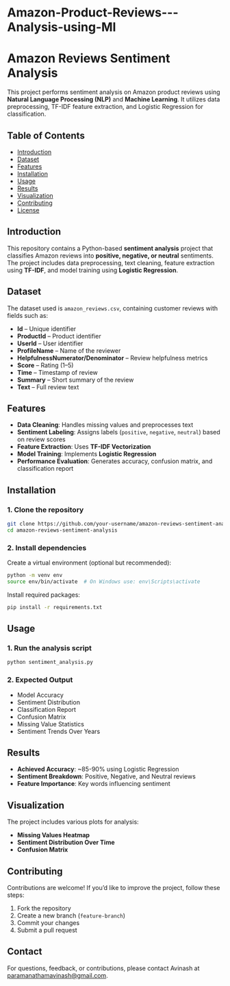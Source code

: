 # Amazon-Product-Reviews---Analysis-using-Ml

# **Amazon Reviews Sentiment Analysis**  

This project performs sentiment analysis on Amazon product reviews using **Natural Language Processing (NLP)** and **Machine Learning**. It utilizes data preprocessing, TF-IDF feature extraction, and Logistic Regression for classification.  

## **Table of Contents**  
- [Introduction](#introduction)  
- [Dataset](#dataset)  
- [Features](#features)  
- [Installation](#installation)  
- [Usage](#usage)  
- [Results](#results)  
- [Visualization](#visualization)  
- [Contributing](#contributing)  
- [License](#license)  

## **Introduction**  
This repository contains a Python-based **sentiment analysis** project that classifies Amazon reviews into **positive, negative, or neutral** sentiments. The project includes data preprocessing, text cleaning, feature extraction using **TF-IDF**, and model training using **Logistic Regression**.  

## **Dataset**  
The dataset used is `amazon_reviews.csv`, containing customer reviews with fields such as:  
- **Id** – Unique identifier  
- **ProductId** – Product identifier  
- **UserId** – User identifier  
- **ProfileName** – Name of the reviewer  
- **HelpfulnessNumerator/Denominator** – Review helpfulness metrics  
- **Score** – Rating (1–5)  
- **Time** – Timestamp of review  
- **Summary** – Short summary of the review  
- **Text** – Full review text  

## **Features**  
- **Data Cleaning**: Handles missing values and preprocesses text  
- **Sentiment Labeling**: Assigns labels (`positive`, `negative`, `neutral`) based on review scores  
- **Feature Extraction**: Uses **TF-IDF Vectorization**  
- **Model Training**: Implements **Logistic Regression**  
- **Performance Evaluation**: Generates accuracy, confusion matrix, and classification report  

## **Installation**  

### **1. Clone the repository**  
```sh  
git clone https://github.com/your-username/amazon-reviews-sentiment-analysis.git  
cd amazon-reviews-sentiment-analysis  
```  

### **2. Install dependencies**  
Create a virtual environment (optional but recommended):  
```sh  
python -m venv env  
source env/bin/activate  # On Windows use: env\Scripts\activate  
```  

Install required packages:  
```sh  
pip install -r requirements.txt  
```  

## **Usage**  

### **1. Run the analysis script**  
```sh  
python sentiment_analysis.py  
```  

### **2. Expected Output**  
- Model Accuracy  
- Sentiment Distribution  
- Classification Report  
- Confusion Matrix  
- Missing Value Statistics  
- Sentiment Trends Over Years  

## **Results**  
- **Achieved Accuracy**: ~85-90% using Logistic Regression  
- **Sentiment Breakdown**: Positive, Negative, and Neutral reviews  
- **Feature Importance**: Key words influencing sentiment  

## **Visualization**  
The project includes various plots for analysis:  
- **Missing Values Heatmap**  
- **Sentiment Distribution Over Time**  
- **Confusion Matrix**  

## **Contributing**  
Contributions are welcome! If you’d like to improve the project, follow these steps:  
1. Fork the repository  
2. Create a new branch (`feature-branch`)  
3. Commit your changes  
4. Submit a pull request  

## Contact
For questions, feedback, or contributions, please contact Avinash at paramanathamavinash@gmail.com.
